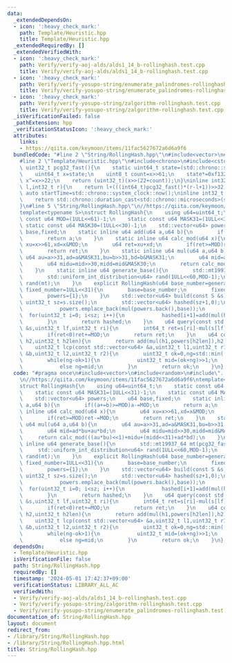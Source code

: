 ```yaml
---
data:
  _extendedDependsOn:
  - icon: ':heavy_check_mark:'
    path: Template/Heuristic.hpp
    title: Template/Heuristic.hpp
  _extendedRequiredBy: []
  _extendedVerifiedWith:
  - icon: ':heavy_check_mark:'
    path: Verify/verify-aoj-alds/alds1_14_b-rollinghash.test.cpp
    title: Verify/verify-aoj-alds/alds1_14_b-rollinghash.test.cpp
  - icon: ':heavy_check_mark:'
    path: Verify/verify-yosupo-string/enumerate_palindromes-rollinghash.test.cpp
    title: Verify/verify-yosupo-string/enumerate_palindromes-rollinghash.test.cpp
  - icon: ':heavy_check_mark:'
    path: Verify/verify-yosupo-string/zalgorithm-rollinghash.test.cpp
    title: Verify/verify-yosupo-string/zalgorithm-rollinghash.test.cpp
  _isVerificationFailed: false
  _pathExtension: hpp
  _verificationStatusIcon: ':heavy_check_mark:'
  attributes:
    links:
    - https://qiita.com/keymoon/items/11fac5627672a6d6a9f6
  bundledCode: "#line 2 \"String/RollingHash.hpp\"\n#include<vector>\n#include<random>\n\
    #line 2 \"Template/Heuristic.hpp\"\n#include<chrono>\n#include<cstdint>\ninline\
    \ uint32_t pcg32_fast(){\n    static uint64_t state=(std::chrono::steady_clock::now().time_since_epoch().count()<<1)+1;\n\
    \    uint64_t x=state;\n    uint8_t count=x>>61;\n    state*=0xf13283ad;\n   \
    \ x^=x>>22;\n    return (uint32_t)(x>>(22+count));\n}\ninline int32_t randint(int32_t\
    \ l,int32_t r){\n    return l+(((int64_t)pcg32_fast()*(r-l+1))>>32);\n}\nstatic\
    \ auto startTime=std::chrono::system_clock::now();\ninline int32_t getTime(){\n\
    \    return std::chrono::duration_cast<std::chrono::microseconds>(std::chrono::system_clock::now()-startTime).count();\n\
    }\n#line 5 \"String/RollingHash.hpp\"\n//https://qiita.com/keymoon/items/11fac5627672a6d6a9f6\n\
    template<typename S>\nstruct RollingHash{\n    using u64=uint64_t;\n    static\
    \ const u64 MOD=(1ULL<<61)-1;\n    static const u64 MASK31=(1ULL<<31)-1;\n   \
    \ static const u64 MASK30=(1ULL<<30)-1;\n    std::vector<u64> powers;\n    u64\
    \ base,fixed;\n    static inline u64 add(u64 a,u64 b){\n        if((a+=b)>=MOD)a-=MOD;\n\
    \        return a;\n    }\n    static inline u64 calc_mod(u64 x){\n        u64\
    \ xu=x>>61,xd=x&MOD;\n        u64 ret=xu+xd;\n        if(ret>=MOD)ret-=MOD;\n\
    \        return ret;\n    }\n    static inline u64 mul(u64 a,u64 b){\n       \
    \ u64 au=a>>31,ad=a&MASK31,bu=b>>31,bd=b&MASK31;\n        u64 mid=ad*bu+au*bd;\n\
    \        u64 midu=mid>>30,midd=mid&MASK30;\n        return calc_mod(((au*bu)<<1)+midu+(midd<<31)+ad*bd);\n\
    \    }\n    static inline u64 generate_base(){\n        std::mt19937_64 mt(pcg32_fast());\n\
    \        std::uniform_int_distribution<u64> rand(1ULL<<60,MOD-1);\n        return\
    \ rand(mt);\n    }\n    explicit RollingHash(u64 base_number=generate_base(),u64\
    \ fixed_number=1ULL<<31){\n        base=base_number;\n        fixed=fixed_number;\n\
    \        powers={1};\n    }\n    std::vector<u64> build(const S &s){\n       \
    \ uint32_t sz=s.size();\n        std::vector<u64> hashed(sz+1,0);\n        while(powers.size()<=sz){\n\
    \            powers.emplace_back(mul(powers.back(),base));\n        }\n      \
    \  for(uint32_t i=0; i<sz; i++){\n            hashed[i+1]=add(mul(hashed[i],base),s[i]+fixed);\n\
    \        }\n        return hashed;\n    }\n    u64 query(const std::vector<u64>\
    \ &s,uint32_t lf,uint32_t ri){\n        int64_t ret=s[ri]-mul(s[lf],powers[ri-lf]);\n\
    \        if(ret<0)ret+=MOD;\n        return ret;\n    }\n    u64 combine(u64 h1,u64\
    \ h2,uint32_t h2len){\n        return add(mul(h1,powers[h2len]),h2);\n    }\n\
    \    uint32_t lcp(const std::vector<u64> &a,uint32_t l1,uint32_t r1,const std::vector<u64>\
    \ &b,uint32_t l2,uint32_t r2){\n        uint32_t ok=0,ng=std::min((r1-l1),(r2-l2))+1;\n\
    \        while(ng-ok>1){\n            uint32_t mid=(ok+ng)>>1;\n            if(query(a,l1,l1+mid)==query(b,l2,l2+mid))ok=mid;\n\
    \            else ng=mid;\n        }\n        return ok;\n    }\n};\n"
  code: "#pragma once\n#include<vector>\n#include<random>\n#include\"../Template/Heuristic.hpp\"\
    \n//https://qiita.com/keymoon/items/11fac5627672a6d6a9f6\ntemplate<typename S>\n\
    struct RollingHash{\n    using u64=uint64_t;\n    static const u64 MOD=(1ULL<<61)-1;\n\
    \    static const u64 MASK31=(1ULL<<31)-1;\n    static const u64 MASK30=(1ULL<<30)-1;\n\
    \    std::vector<u64> powers;\n    u64 base,fixed;\n    static inline u64 add(u64\
    \ a,u64 b){\n        if((a+=b)>=MOD)a-=MOD;\n        return a;\n    }\n    static\
    \ inline u64 calc_mod(u64 x){\n        u64 xu=x>>61,xd=x&MOD;\n        u64 ret=xu+xd;\n\
    \        if(ret>=MOD)ret-=MOD;\n        return ret;\n    }\n    static inline\
    \ u64 mul(u64 a,u64 b){\n        u64 au=a>>31,ad=a&MASK31,bu=b>>31,bd=b&MASK31;\n\
    \        u64 mid=ad*bu+au*bd;\n        u64 midu=mid>>30,midd=mid&MASK30;\n   \
    \     return calc_mod(((au*bu)<<1)+midu+(midd<<31)+ad*bd);\n    }\n    static\
    \ inline u64 generate_base(){\n        std::mt19937_64 mt(pcg32_fast());\n   \
    \     std::uniform_int_distribution<u64> rand(1ULL<<60,MOD-1);\n        return\
    \ rand(mt);\n    }\n    explicit RollingHash(u64 base_number=generate_base(),u64\
    \ fixed_number=1ULL<<31){\n        base=base_number;\n        fixed=fixed_number;\n\
    \        powers={1};\n    }\n    std::vector<u64> build(const S &s){\n       \
    \ uint32_t sz=s.size();\n        std::vector<u64> hashed(sz+1,0);\n        while(powers.size()<=sz){\n\
    \            powers.emplace_back(mul(powers.back(),base));\n        }\n      \
    \  for(uint32_t i=0; i<sz; i++){\n            hashed[i+1]=add(mul(hashed[i],base),s[i]+fixed);\n\
    \        }\n        return hashed;\n    }\n    u64 query(const std::vector<u64>\
    \ &s,uint32_t lf,uint32_t ri){\n        int64_t ret=s[ri]-mul(s[lf],powers[ri-lf]);\n\
    \        if(ret<0)ret+=MOD;\n        return ret;\n    }\n    u64 combine(u64 h1,u64\
    \ h2,uint32_t h2len){\n        return add(mul(h1,powers[h2len]),h2);\n    }\n\
    \    uint32_t lcp(const std::vector<u64> &a,uint32_t l1,uint32_t r1,const std::vector<u64>\
    \ &b,uint32_t l2,uint32_t r2){\n        uint32_t ok=0,ng=std::min((r1-l1),(r2-l2))+1;\n\
    \        while(ng-ok>1){\n            uint32_t mid=(ok+ng)>>1;\n            if(query(a,l1,l1+mid)==query(b,l2,l2+mid))ok=mid;\n\
    \            else ng=mid;\n        }\n        return ok;\n    }\n};"
  dependsOn:
  - Template/Heuristic.hpp
  isVerificationFile: false
  path: String/RollingHash.hpp
  requiredBy: []
  timestamp: '2024-05-01 17:42:37+09:00'
  verificationStatus: LIBRARY_ALL_AC
  verifiedWith:
  - Verify/verify-aoj-alds/alds1_14_b-rollinghash.test.cpp
  - Verify/verify-yosupo-string/zalgorithm-rollinghash.test.cpp
  - Verify/verify-yosupo-string/enumerate_palindromes-rollinghash.test.cpp
documentation_of: String/RollingHash.hpp
layout: document
redirect_from:
- /library/String/RollingHash.hpp
- /library/String/RollingHash.hpp.html
title: String/RollingHash.hpp
---
```

